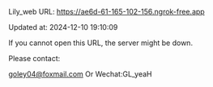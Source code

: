 Lily_web URL: https://ae6d-61-165-102-156.ngrok-free.app

Updated at: 2024-12-10 19:10:09

If you cannot open this URL, the server might be down.

Please contact: 

goley04@foxmail.com Or Wechat:GL_yeaH